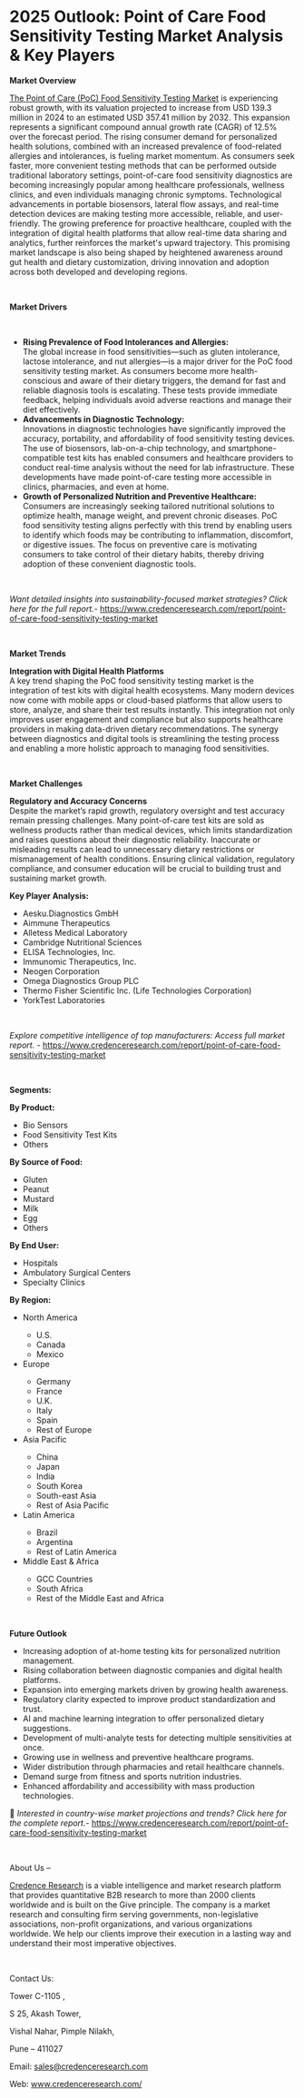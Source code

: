 # 2025 Outlook: Point of Care Food Sensitivity Testing Market Analysis & Key Players


<p><strong>Market Overview</strong></p>
<p><a href="https://www.credenceresearch.com/report/point-of-care-food-sensitivity-testing-market">The Point of Care (PoC) Food Sensitivity Testing Market</a> is experiencing robust growth, with its valuation projected to increase from USD 139.3 million in 2024 to an estimated USD 357.41 million by 2032. This expansion represents a significant compound annual growth rate (CAGR) of 12.5% over the forecast period. The rising consumer demand for personalized health solutions, combined with an increased prevalence of food-related allergies and intolerances, is fueling market momentum. As consumers seek faster, more convenient testing methods that can be performed outside traditional laboratory settings, point-of-care food sensitivity diagnostics are becoming increasingly popular among healthcare professionals, wellness clinics, and even individuals managing chronic symptoms. Technological advancements in portable biosensors, lateral flow assays, and real-time detection devices are making testing more accessible, reliable, and user-friendly. The growing preference for proactive healthcare, coupled with the integration of digital health platforms that allow real-time data sharing and analytics, further reinforces the market's upward trajectory. This promising market landscape is also being shaped by heightened awareness around gut health and dietary customization, driving innovation and adoption across both developed and developing regions.</p>
<p><strong>&nbsp;</strong></p>
<p><strong>Market Drivers</strong></p>
<p><strong>&nbsp;</strong></p>
<ul>
<li><strong data-start="1409" data-end="1466">Rising Prevalence of Food Intolerances and Allergies:</strong><br data-start="1466" data-end="1469" /> The global increase in food sensitivities&mdash;such as gluten intolerance, lactose intolerance, and nut allergies&mdash;is a major driver for the PoC food sensitivity testing market. As consumers become more health-conscious and aware of their dietary triggers, the demand for fast and reliable diagnosis tools is escalating. These tests provide immediate feedback, helping individuals avoid adverse reactions and manage their diet effectively.</li>
<li><strong data-start="1907" data-end="1949">Advancements in Diagnostic Technology:</strong><br data-start="1949" data-end="1952" /> Innovations in diagnostic technologies have significantly improved the accuracy, portability, and affordability of food sensitivity testing devices. The use of biosensors, lab-on-a-chip technology, and smartphone-compatible test kits has enabled consumers and healthcare providers to conduct real-time analysis without the need for lab infrastructure. These developments have made point-of-care testing more accessible in clinics, pharmacies, and even at home.</li>
<li><strong data-start="2417" data-end="2480">Growth of Personalized Nutrition and Preventive Healthcare:</strong><br data-start="2480" data-end="2483" /> Consumers are increasingly seeking tailored nutritional solutions to optimize health, manage weight, and prevent chronic diseases. PoC food sensitivity testing aligns perfectly with this trend by enabling users to identify which foods may be contributing to inflammation, discomfort, or digestive issues. The focus on preventive care is motivating consumers to take control of their dietary habits, thereby driving adoption of these convenient diagnostic tools.</li>
</ul>
<p><strong>&nbsp;</strong></p>
<p><em>Want detailed insights into sustainability-focused market strategies? Click here for the full report.- </em><a href="https://www.credenceresearch.com/report/point-of-care-food-sensitivity-testing-market">https://www.credenceresearch.com/report/point-of-care-food-sensitivity-testing-market</a></p>
<p>&nbsp;</p>
<p><strong>Market Trends</strong></p>
<p><strong>Integration with Digital Health Platforms</strong><br /> A key trend shaping the PoC food sensitivity testing market is the integration of test kits with digital health ecosystems. Many modern devices now come with mobile apps or cloud-based platforms that allow users to store, analyze, and share their test results instantly. This integration not only improves user engagement and compliance but also supports healthcare providers in making data-driven dietary recommendations. The synergy between diagnostics and digital tools is streamlining the testing process and enabling a more holistic approach to managing food sensitivities.</p>
<p><strong>&nbsp;</strong></p>
<p><strong>Market Challenges</strong></p>
<p><strong>Regulatory and Accuracy Concerns</strong><br /> Despite the market&rsquo;s rapid growth, regulatory oversight and test accuracy remain pressing challenges. Many point-of-care test kits are sold as wellness products rather than medical devices, which limits standardization and raises questions about their diagnostic reliability. Inaccurate or misleading results can lead to unnecessary dietary restrictions or mismanagement of health conditions. Ensuring clinical validation, regulatory compliance, and consumer education will be crucial to building trust and sustaining market growth.</p>
<p><strong>Key Player Analysis:</strong></p>
<ul>
<li>Aesku.Diagnostics GmbH</li>
<li>Aimmune Therapeutics</li>
<li>Alletess Medical Laboratory</li>
<li>Cambridge Nutritional Sciences</li>
<li>ELISA Technologies, Inc.</li>
<li>Immunomic Therapeutics, Inc.</li>
<li>Neogen Corporation</li>
<li>Omega Diagnostics Group PLC</li>
<li>Thermo Fisher Scientific Inc. (Life Technologies Corporation)</li>
<li>YorkTest Laboratories</li>
</ul>
<p>&nbsp;</p>
<p><em>Explore competitive intelligence of top manufacturers: Access full market report. - </em><a href="https://www.credenceresearch.com/report/point-of-care-food-sensitivity-testing-market">https://www.credenceresearch.com/report/point-of-care-food-sensitivity-testing-market</a></p>
<p>&nbsp;</p>
<p><strong>Segments:</strong></p>
<p><strong>By Product:</strong></p>
<ul>
<li>Bio Sensors</li>
<li>Food Sensitivity Test Kits</li>
<li>Others</li>
</ul>
<p><strong>By Source of Food:</strong></p>
<ul>
<li>Gluten</li>
<li>Peanut</li>
<li>Mustard</li>
<li>Milk</li>
<li>Egg</li>
<li>Others</li>
</ul>
<p><strong>By End User:</strong></p>
<ul>
<li>Hospitals</li>
<li>Ambulatory Surgical Centers</li>
<li>Specialty Clinics</li>
</ul>
<p><strong>By Region:</strong></p>
<ul>
<li>North America</li>
<ul>
<li>U.S.</li>
<li>Canada</li>
<li>Mexico</li>
</ul>
<li>Europe</li>
<ul>
<li>Germany</li>
<li>France</li>
<li>U.K.</li>
<li>Italy</li>
<li>Spain</li>
<li>Rest of Europe</li>
</ul>
<li>Asia Pacific</li>
<ul>
<li>China</li>
<li>Japan</li>
<li>India</li>
<li>South Korea</li>
<li>South-east Asia</li>
<li>Rest of Asia Pacific</li>
</ul>
<li>Latin America</li>
<ul>
<li>Brazil</li>
<li>Argentina</li>
<li>Rest of Latin America</li>
</ul>
<li>Middle East &amp; Africa</li>
<ul>
<li>GCC Countries</li>
<li>South Africa</li>
<li>Rest of the Middle East and Africa</li>
</ul>
</ul>
<p>&nbsp;</p>
<p><strong>Future Outlook </strong></p>
<ul>
<li>Increasing adoption of at-home testing kits for personalized nutrition management.</li>
<li>Rising collaboration between diagnostic companies and digital health platforms.</li>
<li>Expansion into emerging markets driven by growing health awareness.</li>
<li>Regulatory clarity expected to improve product standardization and trust.</li>
<li>AI and machine learning integration to offer personalized dietary suggestions.</li>
<li>Development of multi-analyte tests for detecting multiple sensitivities at once.</li>
<li>Growing use in wellness and preventive healthcare programs.</li>
<li>Wider distribution through pharmacies and retail healthcare channels.</li>
<li>Demand surge from fitness and sports nutrition industries.</li>
<li>Enhanced affordability and accessibility with mass production technologies.</li>
</ul>
<p>📌 <em>Interested in country-wise market projections and trends? Click here for the complete report.- </em><a href="https://www.credenceresearch.com/report/point-of-care-food-sensitivity-testing-market">https://www.credenceresearch.com/report/point-of-care-food-sensitivity-testing-market</a></p>
<p>&nbsp;</p>
<p>About Us &ndash;</p>
<p><a href="https://www.credenceresearch.com/">Credence Research</a> is a viable intelligence and market research platform that provides quantitative B2B research to more than 2000 clients worldwide and is built on the Give principle. The company is a market research and consulting firm serving governments, non-legislative associations, non-profit organizations, and various organizations worldwide. We help our clients improve their execution in a lasting way and understand their most imperative objectives.</p>
<p>&nbsp;</p>
<p>Contact Us:</p>
<p>Tower C-1105 ,</p>
<p>S 25, Akash Tower,</p>
<p>Vishal Nahar, Pimple Nilakh,</p>
<p>Pune &ndash; 411027</p>
<p>Email: <a href="mailto:sales@credenceresearch.com">sales@credenceresearch.com</a></p>
<p>Web: <a href="http://www.credenceresearch.com/">www.credenceresearch.com/</a></p>

